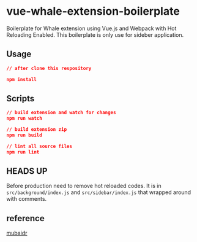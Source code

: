 # vue-whale-extension-boilerplate

Boilerplate for Whale extension using Vue.js and Webpack with Hot Reloading Enabled.
This boilerplate is only use for sideber application.

## Usage

```json
// after clone this respository

npm install

```

## Scripts

```json
// build extension and watch for changes
npm run watch

// build extension zip
npm run build

// lint all source files
npm run lint
```

## HEADS UP

Before production need to remove hot reloaded codes. It is in `src/background/index.js`
and `src/sidebar/index.js` that wrapped around with comments.

## reference

[mubaidr](https://github.com/mubaidr/vue-chrome-extension-boilerplate#contributors)
